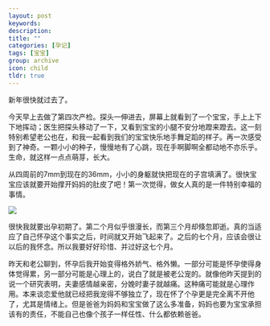 ```yaml
---
layout: post
keywords: 
description: 
title: ""
categories: [孕记]
tags: [宝宝]
group: archive
icon: child
tldr: true
---
```


新年很快就过去了。

今天早上去做了第四次产检。探头一伸进去，屏幕上就看到了一个宝宝，手上上下下地挥动；医生把探头移动了一下，又看到宝宝的小腿不安分地蹬来蹬去。这一刻特别希望老公也在，和我一起看到我们的宝宝快乐地手舞足蹈的样子。再一次感受到了神奇。一颗小小的种子，慢慢地有了心跳，现在手啊脚啊全都动地不亦乐乎。生命，就这样一点点萌芽，长大。

从四周前的7mm到现在的36mm，小小的身躯就快把现在的子宫填满了。很快宝宝应该就要开始撑开妈妈的肚皮了吧！第一次觉得，做女人真的是一件特别幸福的事情。

<img src="../../../../image/post/150223-4th-test.JPG" />

很快我就要出孕初期了。第二个月似乎很漫长，而第三个月却倏忽即逝。真的当适应了自己怀孕这个事实之后，时间就又开始飞起来了。之后的七个月，应该会很让以后的我怀念。所以我要好好珍惜、并过好这七个月。

昨天和老公聊到，怀孕后我开始变得格外娇气、格外懒。一部分可能是怀孕使得身体觉得累，另一部分可能是心理上的，说白了就是被老公宠的。就像他昨天提到的说一个研究表明，夫妻感情越亲密，分娩时妻子就越痛。这种痛可能就是心理作用。本来谈恋爱他就已经把我宠得不够独立了，现在怀了个孕更是完全离不开他了，尤其是情绪上。但是爸爸为妈妈和宝宝做了这么多准备，妈妈也要为宝宝承担该有的责任，不能自己也像个孩子一样任性、什么都依赖爸爸。


